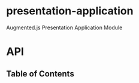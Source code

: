 # presentation-application

Augmented.js Presentation Application Module

# API

<!-- Generated by documentation.js. Update this documentation by updating the source code. -->

## Table of Contents
